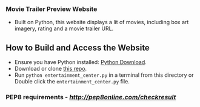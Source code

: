 
### Movie Trailer Preview Website
* Built on Python, this website displays a lit of movies, including box art imagery, rating and a movie trailer URL.

## How to Build and Access the Website
* Ensure you have Python installed: [Python Download](https://www.python.org/downloads/).
* Download or clone [this repo](https://github.com/Christianq010/udacity_fsnd_movie-trailer).
* Run `python entertainment_center.py` in a terminal from this directory or Double click the `entertainment_center.py` file.

### PEP8 requirements - *http://pep8online.com/checkresult*
